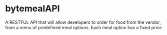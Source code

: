 # bytemealAPI
A RESTFUL API that will allow developers to order for food from the vendor, from a menu of predefined meal options. Each meal option has a fixed price
